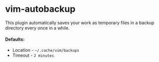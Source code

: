 # vim-autobackup

This plugin automatically saves your work as temporary files in a
backup directory every once in a while.

#### Defaults:

- Location - `~/.cache/vim/backups`
- Timeout - `2 minutes`
